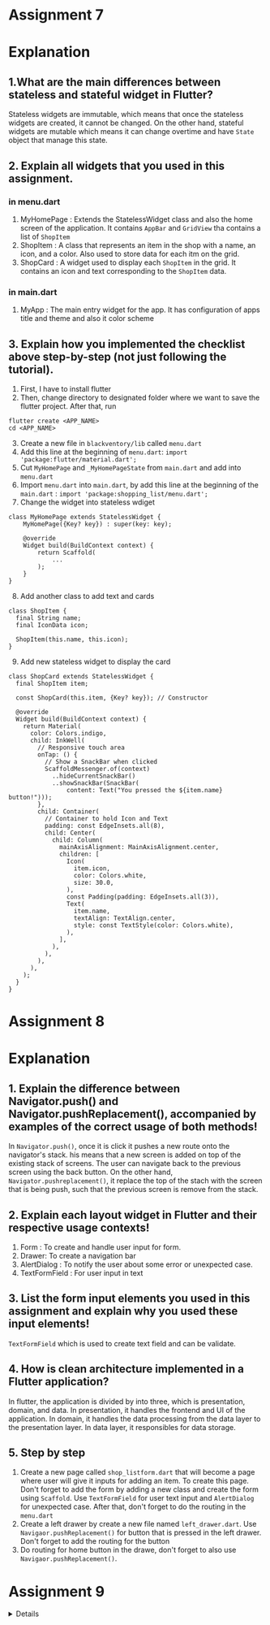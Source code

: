 # Assignment 7
# Explanation
## 1.What are the main differences between stateless and stateful widget in Flutter?
Stateless widgets are immutable, which means that once the stateless widgets are created, it cannot be changed. On the other hand, stateful widgets are mutable which means it can change overtime and have `State` object that manage this state.
## 2. Explain all widgets that you used in this assignment.
### in menu.dart
1. MyHomePage   : Extends the StatelessWidget class and also the home screen of the application. It contains `AppBar` and `GridView` tha contains a list of `ShopItem`
2. ShopItem     : A class that represents an item in the shop with a name, an icon, and a color. Also used to store data for each itm on the grid. 
3. ShopCard     : A widget used to display each `ShopItem` in the grid. It contains an icon and text corresponding to the `ShopItem` data.
### in main.dart
1. MyApp        : The main entry widget for the app. It has configuration of apps title and theme and also it color scheme
## 3. Explain how you implemented the checklist above step-by-step (not just following the tutorial).
1. First, I have to install flutter
2. Then, change directory to designated folder where we want to save the flutter project. After that, run 
```
flutter create <APP_NAME>
cd <APP_NAME>
```
3. Create a new file in `blackventory/lib` called `menu.dart`
4. Add this line at the beginning of `menu.dart`:
`import 'package:flutter/material.dart';`
5. Cut `MyHomePage` and `_MyHomePageState` from `main.dart` and add into `menu.dart`
6. Import `menu.dart` into `main.dart`, by add this line at the beginning of the `main.dart` :
`import 'package:shopping_list/menu.dart';`
7. Change the widget into stateless wdiget 
```
class MyHomePage extends StatelessWidget {
    MyHomePage({Key? key}) : super(key: key);

    @override
    Widget build(BuildContext context) {
        return Scaffold(
            ...
        );
    }
}
```
8. Add another class to add text and cards 
```
class ShopItem {
  final String name;
  final IconData icon;

  ShopItem(this.name, this.icon);
}
```
9. Add new stateless widget to display the card
```
class ShopCard extends StatelessWidget {
  final ShopItem item;

  const ShopCard(this.item, {Key? key}); // Constructor

  @override
  Widget build(BuildContext context) {
    return Material(
      color: Colors.indigo,
      child: InkWell(
        // Responsive touch area
        onTap: () {
          // Show a SnackBar when clicked
          ScaffoldMessenger.of(context)
            ..hideCurrentSnackBar()
            ..showSnackBar(SnackBar(
                content: Text("You pressed the ${item.name} button!")));
        },
        child: Container(
          // Container to hold Icon and Text
          padding: const EdgeInsets.all(8),
          child: Center(
            child: Column(
              mainAxisAlignment: MainAxisAlignment.center,
              children: [
                Icon(
                  item.icon,
                  color: Colors.white,
                  size: 30.0,
                ),
                const Padding(padding: EdgeInsets.all(3)),
                Text(
                  item.name,
                  textAlign: TextAlign.center,
                  style: const TextStyle(color: Colors.white),
                ),
              ],
            ),
          ),
        ),
      ),
    );
  }
}
```

# Assignment 8
# Explanation
## 1. Explain the difference between Navigator.push() and Navigator.pushReplacement(), accompanied by examples of the correct usage of both methods!
In `Navigator.push()`, once it is click it pushes a new route onto the navigator's stack. his means that a new screen is added on top of the existing stack of screens. The user can navigate back to the previous screen using the back button. On the other hand, `Navigator.pushreplacement()`, it replace the top of the stach with the screen that is being push, such that the previous screen is remove from the stack.
## 2. Explain each layout widget in Flutter and their respective usage contexts!
1. Form : To create and handle user input for form.
2. Drawer: To create a navigation bar
3. AlertDialog : To notify the user about some error or unexpected case.
4. TextFormField : For user input in text
## 3. List the form input elements you used in this assignment and explain why you used these input elements!
`TextFormField` which is used to create text field and can be validate.
## 4. How is clean architecture implemented in a Flutter application?
In flutter, the application is divided by into three, which is presentation, domain, and data. In presentation, it handles the frontend and UI of the application. In domain, it handles the data processing from the data layer to the presentation layer. In data layer, it responsibles for data storage.
## 5. Step by step
1.  Create a new page called `shop_listform.dart` that will become a page where user will give it inputs for adding an item. To create this page. Don't forget to add the form by adding a new class and create the form using `Scaffold`. Use `TextFormField` for user text input and `AlertDialog` for unexpected case. After that, don't forget to do the routing in the `menu.dart`
2.  Create a left drawer by create a new file named `left_drawer.dart`. Use `Navigaor.pushReplacement()` for button that is pressed in the left drawer. Don't forget to add the routing for the button
3. Do routing for home button in the drawe, don't forget to also use `Navigaor.pushReplacement()`.

# Assignment 9
<details>
1. Can we retrieve JSON data without creating a model first? If yes, is it better than creating a model before retrieving JSON data?
Yes we can retrieve JSON data without creating a model first. It is better to create a model for more complex task as it helps you regarding the constraint of data type.
2. Explain the function of CookieRequest and explain why a CookieRequest instance needs to be shared with all components in a Flutter application.
CookieRequest is used to save the cookies from the django project. For this case, it is needed to be shared with all components in a flutter application because if you want to change the scree, you still need to be log in, which is stored in CookieRequest.
3.  Explain the mechanism of fetching data from JSON until it can be displayed on Flutter.
Fetching JSON data to Flutter is using http library to fetch the data, and using the dart:convert library.
4. Explain the authentication mechanism from entering account data on Flutter to Django authentication completion and the display of menus on Flutter.
First, create the login page. Than use pbp_django_auth to give a request to login, so that we can use the cookies for login.
5. List all the widgets you used in this assignment and explain their respective functions.
- `FutureBuilder` for constructing a widget contingent on an asynchronous state.
- `ListView` for presenting children in a list layout.
- `GestureDetector` to recognize gestures on a widget.
- `TextFormField` for accepting user text input.
- `ElevatedButton` for generating a button.
- `Container` to encapsulate a widget.
6. STEP BY STEP:
A. Create a new django app named `authentication`. Don't forget to create a view, a routing, and all dependencies for login authentication, such as
```
from django.shortcuts import render
from django.contrib.auth import authenticate, login as auth_login
from django.http import JsonResponse
from django.views.decorators.csrf import csrf_exempt

@csrf_exempt
def login(request):
    username = request.POST['username']
    password = request.POST['password']
    user = authenticate(username=username, password=password)
    if user is not None:
        if user.is_active:
            auth_login(request, user)
            # Successful login status.
            return JsonResponse({
                "username": user.username,
                "status": True,
                "message": "Login successful!"
                # Add other data if you want to send data to Flutter.
            }, status=200)
        else:
            return JsonResponse({
                "status": False,
                "message": "Login failed, account disabled."
            }, status=401)

    else:
        return JsonResponse({
            "status": False,
            "message": "Login failed, check email or password again."
        }, status=401)
```
in the views.py
B. Create a new page name `login.dart` and create a routing from `menu.dart`
C. Create view product screen to connect the django to `list_product.dart`:
```
import 'package:flutter/material.dart';
import 'package:http/http.dart' as http;
import 'dart:convert';
import 'package:blackventory/models/product.dart';
import 'package:blackventory/widgets/left_drawer.dart';
import 'package:blackventory/screen/details.dart';
class ProductPage extends StatefulWidget {
    const ProductPage({Key? key}) : super(key: key);

    @override
    _ProductPageState createState() => _ProductPageState();
}

class _ProductPageState extends State<ProductPage> {
Future<List<Product>> fetchProduct() async {
    // TODO: Change the URL to your Django app's URL. Don't forget to add the trailing slash (/) if needed.
    var url = Uri.parse(
        'http://127.0.0.1:8000/json/');
    var response = await http.get(
        url,
        headers: {"Content-Type": "application/json"},
    );

    // decode the response to JSON
    var data = jsonDecode(utf8.decode(response.bodyBytes));

    // convert the JSON to Product object
    List<Product> list_product = [];
    for (var d in data) {
        if (d != null) {
            list_product.add(Product.fromJson(d));
        }
    }
    return list_product;
}

@override
Widget build(BuildContext context) {
    return Scaffold(
        appBar: AppBar(
        title: const Text('Product'),
        ),
        drawer: const LeftDrawer(),
        body: FutureBuilder(
            future: fetchProduct(),
            builder: (context, AsyncSnapshot snapshot) {
                if (snapshot.data == null) {
                    return const Center(child: CircularProgressIndicator());
                } else {
                    if (!snapshot.hasData) {
                    return const Column(
                        children: [
                        Text(
                            "No product data available.",
                            style:
                                TextStyle(color: Color(0xff59A5D8), fontSize: 20),
                        ),
                        SizedBox(height: 8),
                        ],
                    );
                } else {
                    return ListView.builder(
                        itemCount: snapshot.data!.length,
                        itemBuilder: (_, index) => InkWell(
                          onTap: () {
                            Navigator.push(
                                context,
                                MaterialPageRoute(
                                    builder: (context) => DetailPage(
                                        product: snapshot.data![index])));
                          },
                          child: Container(
                                margin: const EdgeInsets.symmetric(
                                    horizontal: 16, vertical: 12),
                                padding: const EdgeInsets.all(20.0),
                                child: Column(
                                mainAxisAlignment: MainAxisAlignment.start,
                                crossAxisAlignment: CrossAxisAlignment.start,
                                children: [
                                    Text(
                                    "${snapshot.data![index].fields.name}",
                                    style: const TextStyle(
                                        fontSize: 18.0,
                                        fontWeight: FontWeight.bold,
                                    ),
                                    ),
                                    const SizedBox(height: 10),
                                    Text("${snapshot.data![index].fields.price}"),
                                    const SizedBox(height: 10),
                                    Text("${snapshot.data![index].fields.amount}"),
                                    const SizedBox(height: 10),
                                    Text(
                                        "${snapshot.data![index].fields.description}")
                                ],
                                ),
                            )));
                    }
                }
            }));
    }
}
```
D. Create logout page, in django views.py and then rout it with the `shop_card.dart`
E. Add new screen named `details.dart`:
```
import 'package:flutter/material.dart';
import 'package:blackventory/models/product.dart';
import 'package:blackventory/widgets/left_drawer.dart';

class DetailPage extends StatelessWidget {
  final Product product;

  const DetailPage({Key? key, required this.product}) : super(key: key);

  @override
  Widget build(BuildContext context) {
    return Scaffold(
      appBar: AppBar(
        title: const Text('Details'),
        backgroundColor: Colors.indigo,
        foregroundColor: Colors.white,
      ),
      drawer: const LeftDrawer(),
      body: Padding(
        padding: const EdgeInsets.all(16.0),
        child: Column(
          crossAxisAlignment: CrossAxisAlignment.start,
          children: [
            Text(
              product.fields.name,
              style: const TextStyle(
                fontSize: 24.0,
                fontWeight: FontWeight.bold,
              ),
            ),
            const SizedBox(height: 20),
            Text("Amount:\n${product.fields.amount}"),
            const SizedBox(height: 20),
            Text("Price:\n${product.fields.price}"),
            const SizedBox(height: 20),
            Text("Description:\n${product.fields.description}"),
            const SizedBox(height: 20),
            ElevatedButton(
              onPressed: () {
                Navigator.pop(context); // Navigate back to the item list page
              },
              child: const Text('Back to Item List'),
            ),
          ],
        ),
      ),
    );
  }
}
```
